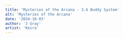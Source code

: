 ```yaml
---
title: 'Mysteries of the Arcana - 3.6 Buddy System'
alt: 'Mysteries of the Arcana'
date: '2024-10-03'
author: 'J Gray'
artist: 'Keira'
---
```

